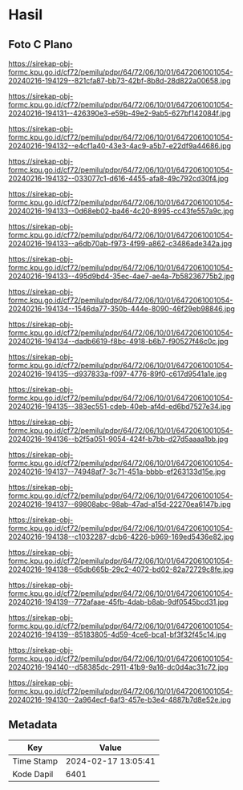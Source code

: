 # Hasil

## Foto C Plano

https://sirekap-obj-formc.kpu.go.id/cf72/pemilu/pdpr/64/72/06/10/01/6472061001054-20240216-194129--821cfa87-bb73-42bf-8b8d-28d822a00658.jpg

https://sirekap-obj-formc.kpu.go.id/cf72/pemilu/pdpr/64/72/06/10/01/6472061001054-20240216-194131--426390e3-e59b-49e2-9ab5-627bf142084f.jpg

https://sirekap-obj-formc.kpu.go.id/cf72/pemilu/pdpr/64/72/06/10/01/6472061001054-20240216-194132--e4cf1a40-43e3-4ac9-a5b7-e22df9a44686.jpg

https://sirekap-obj-formc.kpu.go.id/cf72/pemilu/pdpr/64/72/06/10/01/6472061001054-20240216-194132--033077c1-d616-4455-afa8-49c792cd30f4.jpg

https://sirekap-obj-formc.kpu.go.id/cf72/pemilu/pdpr/64/72/06/10/01/6472061001054-20240216-194133--0d68eb02-ba46-4c20-8995-cc43fe557a9c.jpg

https://sirekap-obj-formc.kpu.go.id/cf72/pemilu/pdpr/64/72/06/10/01/6472061001054-20240216-194133--a6db70ab-f973-4f99-a862-c3486ade342a.jpg

https://sirekap-obj-formc.kpu.go.id/cf72/pemilu/pdpr/64/72/06/10/01/6472061001054-20240216-194133--495d9bd4-35ec-4ae7-ae4a-7b58236775b2.jpg

https://sirekap-obj-formc.kpu.go.id/cf72/pemilu/pdpr/64/72/06/10/01/6472061001054-20240216-194134--1546da77-350b-444e-8090-46f29eb98846.jpg

https://sirekap-obj-formc.kpu.go.id/cf72/pemilu/pdpr/64/72/06/10/01/6472061001054-20240216-194134--dadb6619-f8bc-4918-b6b7-f90527f46c0c.jpg

https://sirekap-obj-formc.kpu.go.id/cf72/pemilu/pdpr/64/72/06/10/01/6472061001054-20240216-194135--d937833a-f097-4776-89f0-c617d9541a1e.jpg

https://sirekap-obj-formc.kpu.go.id/cf72/pemilu/pdpr/64/72/06/10/01/6472061001054-20240216-194135--383ec551-cdeb-40eb-af4d-ed6bd7527e34.jpg

https://sirekap-obj-formc.kpu.go.id/cf72/pemilu/pdpr/64/72/06/10/01/6472061001054-20240216-194136--b2f5a051-9054-424f-b7bb-d27d5aaaa1bb.jpg

https://sirekap-obj-formc.kpu.go.id/cf72/pemilu/pdpr/64/72/06/10/01/6472061001054-20240216-194137--74948af7-3c71-451a-bbbb-ef263133d15e.jpg

https://sirekap-obj-formc.kpu.go.id/cf72/pemilu/pdpr/64/72/06/10/01/6472061001054-20240216-194137--69808abc-98ab-47ad-a15d-22270ea6147b.jpg

https://sirekap-obj-formc.kpu.go.id/cf72/pemilu/pdpr/64/72/06/10/01/6472061001054-20240216-194138--c1032287-dcb6-4226-b969-169ed5436e82.jpg

https://sirekap-obj-formc.kpu.go.id/cf72/pemilu/pdpr/64/72/06/10/01/6472061001054-20240216-194138--65db665b-29c2-4072-bd02-82a72729c8fe.jpg

https://sirekap-obj-formc.kpu.go.id/cf72/pemilu/pdpr/64/72/06/10/01/6472061001054-20240216-194139--772afaae-45fb-4dab-b8ab-9df0545bcd31.jpg

https://sirekap-obj-formc.kpu.go.id/cf72/pemilu/pdpr/64/72/06/10/01/6472061001054-20240216-194139--85183805-4d59-4ce6-bca1-bf3f32f45c14.jpg

https://sirekap-obj-formc.kpu.go.id/cf72/pemilu/pdpr/64/72/06/10/01/6472061001054-20240216-194140--d58385dc-2911-41b9-9a16-dc0d4ac31c72.jpg

https://sirekap-obj-formc.kpu.go.id/cf72/pemilu/pdpr/64/72/06/10/01/6472061001054-20240216-194130--2a964ecf-6af3-457e-b3e4-4887b7d8e52e.jpg


## Metadata

| Key        | Value               |
| ---------- | ------------------- |
| Time Stamp | 2024-02-17 13:05:41 |
| Kode Dapil | 6401                |



